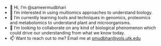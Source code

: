 - 👋 Hi, I’m @sameermudbhari
- 👀 I’m interested in using multiomics approaches to understand biology.
- 🌱 I’m currently learning tools and techniques in genomics, proteomics and metabolomics to understand plant and microorganisms.  
- 💞️ I’m looking to collaborate on any kind of biological phenomenon which could drive our understanding from what we know today.
- 📫 Want to reach out to me? Email me at smudbhar@vols.utk.edu

<!---
sameermudbhari/sameermudbhari is a ✨ special ✨ repository because its `README.md` (this file) appears on your GitHub profile.
You can click the Preview link to take a look at your changes.
--->
